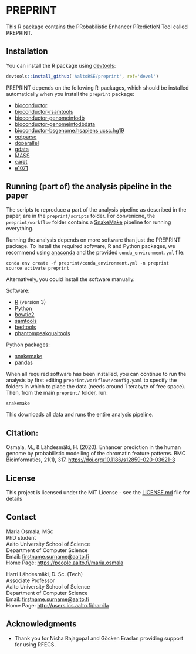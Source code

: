 # PREPRINT

This R package contains the PRobabilistic Enhancer PRedictIoN Tool called PREPRINT.

## Installation

You can install the R package using [devtools](https://devtools.r-lib.org):

```R
devtools::install_github('AaltoRSE/preprint', ref='devel')
```

PREPRINT depends on the following R-packages, which should be installed automatically when you install the `preprint` package:

  - [bioconductor](http://bioconductor.org)
  - [bioconductor-rsamtools](http://bioconductor.org/packages/release/bioc/html/Rsamtools.html)
  - [bioconductor-genomeinfodb](http://bioconductor.org/packages/release/bioc/html/GenomeInfoDb.html)
  - [bioconductor-genomeinfodbdata](http://bioconductor.org/packages/release/data/annotation/html/GenomeInfoDbData.html)
  - [bioconductor-bsgenome.hsapiens.ucsc.hg19](http://bioconductor.org/packages/release/data/annotation/html/BSgenome.Hsapiens.UCSC.hg19.html)
  - [optparse](https://cran.r-project.org/web/packages/optparse/index.html)
  - [doparallel](https://cran.r-project.org/web/packages/doParallel/index.html)
  - [gdata](https://cran.r-project.org/web/packages/gdata/index.html)
  - [MASS](https://cran.r-project.org/web/packages/MASS/index.html)
  - [caret](https://cran.r-project.org/web/packages/caret/index.html)
  - [e1071](https://cran.r-project.org/web/packages/e1071/index.html)


## Running (part of) the analysis pipeline in the paper

The scripts to reproduce a part of the analysis pipeline as described in the paper, are in the `preprint/scripts` folder.
For convenicne, the `preprint/workflow` folder contains a [SnakeMake](https://snakemake.readthedocs.io) pipeline for running everything.

Running the analysis depends on more software than just the PREPRINT package.
To install the required software, R and Python packages, we recommend using [anaconda](https://www.anaconda.com/products/individual) and the provided `conda_environment.yml` file:

```
conda env create -f preprint/conda_environment.yml -n preprint
source activate preprint
```

Alternatively, you could install the software manually.

Software:

  - [R](https://www.r-project.org) (version 3)
  - [Python](https://python.org)
  - [bowtie2](http://bowtie-bio.sourceforge.net/bowtie2/index.shtml)
  - [samtools](http://www.htslib.org)
  - [bedtools](https://bedtools.readthedocs.io/en/latest/index.html)
  - [phantompeakqualtools](https://www.encodeproject.org/software/phantompeakqualtools/)

Python packages:

  - [snakemake](https://snakemake.readthedocs.io/en/stable/)
  - [pandas](https://pandas.pydata.org)

When all required software has been installed, you can continue to run the analysis by first editing `preprint/workflows/config.yaml` to specify the folders in which to place the data (needs around 1 terabyte of free space).
Then, from the main `preprint/` folder, run:

```
snakemake
```

This downloads all data and runs the entire analysis pipeline.

## Citation:

Osmala, M., & Lähdesmäki, H. (2020). Enhancer prediction in the human genome by probabilistic modelling of the chromatin feature patterns. BMC Bioinformatics, 21(1), 317. https://doi.org/10.1186/s12859-020-03621-3

## License

This project is licensed under the MIT License - see the [LICENSE.md](LICENSE.md) file for details

## Contact

Maria Osmala, MSc  
PhD student  
Aalto University School of Science  
Department of Computer Science  
Email: firstname.surname@aalto.fi  
Home Page: https://people.aalto.fi/maria.osmala

Harri Lähdesmäki, D. Sc. (Tech)  
Associate Professor  
Aalto University School of Science  
Department of Computer Science  
Email: firstname.surname@aalto.fi  
Home Page: http://users.ics.aalto.fi/harrila

## Acknowledgments

* Thank you for Nisha Rajagopal and Göcken Eraslan providing support for using RFECS.
